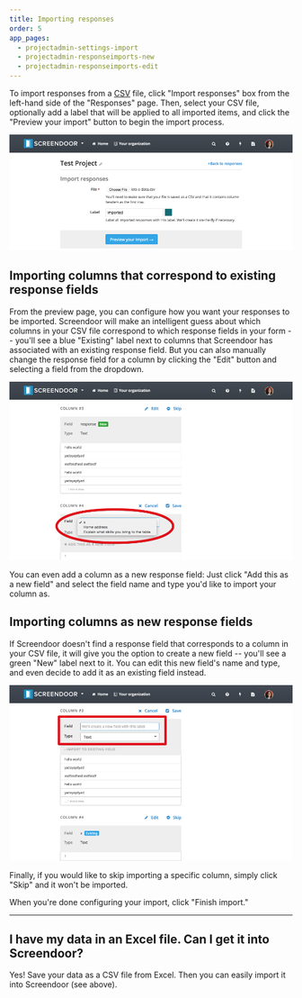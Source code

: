 ```yaml
---
title: Importing responses
order: 5
app_pages:
  - projectadmin-settings-import
  - projectadmin-responseimports-new
  - projectadmin-responseimports-edit
---
```


To import responses from a [CSV](http://en.wikipedia.org/wiki/Comma-separated_values) file, click "Import responses" box from the left-hand side of the "Responses" page. Then, select your CSV file, optionally add a label that will be applied to all imported items, and click the "Preview your import" button to begin the import process.

![import responses](../images/import.png)

## Importing columns that correspond to existing response fields

From the preview page, you can configure how you want your responses to be imported. Screendoor will make an intelligent guess about which columns in your CSV file correspond to which response fields in your form -- you'll see a blue "Existing" label next to columns that Screendoor has associated with an existing response field. But you can also manually change the response field for a column by clicking the "Edit" button and selecting a field from the dropdown.

![edit response field for column](../images/import_edit.png)

You can even add a column as a new response field: Just click "Add this as a new field" and select the field name and type you'd like to import your column as.

## Importing columns as new response fields

If Screendoor doesn't find a response field that corresponds to a column in your CSV file, it will give you the option to create a new field -- you'll see a green "New" label next to it. You can edit this new field's name and type, and even decide to add it as an existing field instead.

![import new field](../images/import_new.png)

Finally, if you would like to skip importing a specific column, simply click "Skip" and it won't be imported.

When you're done configuring your import, click "Finish import."

---

## I have my data in an Excel file. Can I get it into Screendoor?
Yes! Save your data as a CSV file from Excel. Then you can easily import it into Screendoor (see above).
